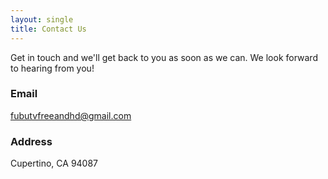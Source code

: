 ```yaml
---
layout: single
title: Contact Us
---
```

Get in touch and we'll get back to you as soon as we can.  We look forward to hearing from you!

### Email

[fubutvfreeandhd@gmail.com](mailto:fubutvfreeandhd@gmail.com)

### Address

Cupertino, CA 94087
